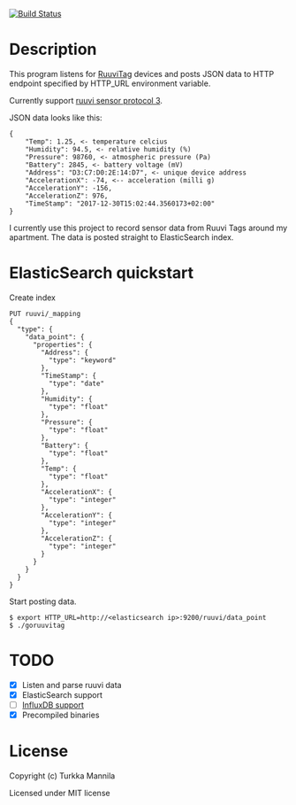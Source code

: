 [![Build Status](https://travis-ci.org/Turee/goruuvitag.svg?branch=master)](https://travis-ci.org/Turee/goruuvitag)

# Description

This program listens for [RuuviTag](https://tag.ruuvi.com/) devices and posts JSON data to HTTP endpoint specified by HTTP_URL environment variable.

Currently support [ruuvi sensor protocol 3](https://github.com/ruuvi/ruuvi-sensor-protocols).

JSON data looks like this:

```
{
	"Temp": 1.25, <- temperature celcius
	"Humidity": 94.5, <- relative humidity (%)
	"Pressure": 98760, <- atmospheric pressure (Pa)
	"Battery": 2845, <- battery voltage (mV)
	"Address": "D3:C7:D0:2E:14:D7", <- unique device address
	"AccelerationX": -74, <-- acceleration (milli g)
	"AccelerationY": -156,
	"AccelerationZ": 976,
	"TimeStamp": "2017-12-30T15:02:44.3560173+02:00"
}
```
I currently use this project to record sensor data from Ruuvi Tags around my apartment. The data is posted straight to ElasticSearch index.

# ElasticSearch quickstart

Create index
```
PUT ruuvi/_mapping
{
  "type": {
    "data_point": {
      "properties": {
        "Address": {
          "type": "keyword"
        },
        "TimeStamp": {
          "type": "date"
        },
        "Humidity": {
          "type": "float"
        },
        "Pressure": {
          "type": "float"
        },
        "Battery": {
          "type": "float"
        },
        "Temp": {
          "type": "float"
        },
        "AccelerationX": {
          "type": "integer"
        },
        "AccelerationY": {
          "type": "integer"
        },
        "AccelerationZ": {
          "type": "integer"
        }
      }
    }
  }
}
```
Start posting data.

```
$ export HTTP_URL=http://<elasticsearch ip>:9200/ruuvi/data_point
$ ./goruuvitag
```

# TODO

- [x] Listen and parse ruuvi data
- [x] ElasticSearch support
- [ ] [InfluxDB support](https://docs.influxdata.com/influxdb/v1.4/guides/writing_data/)
- [x] Precompiled binaries

# License

Copyright (c) Turkka Mannila

Licensed under MIT license
